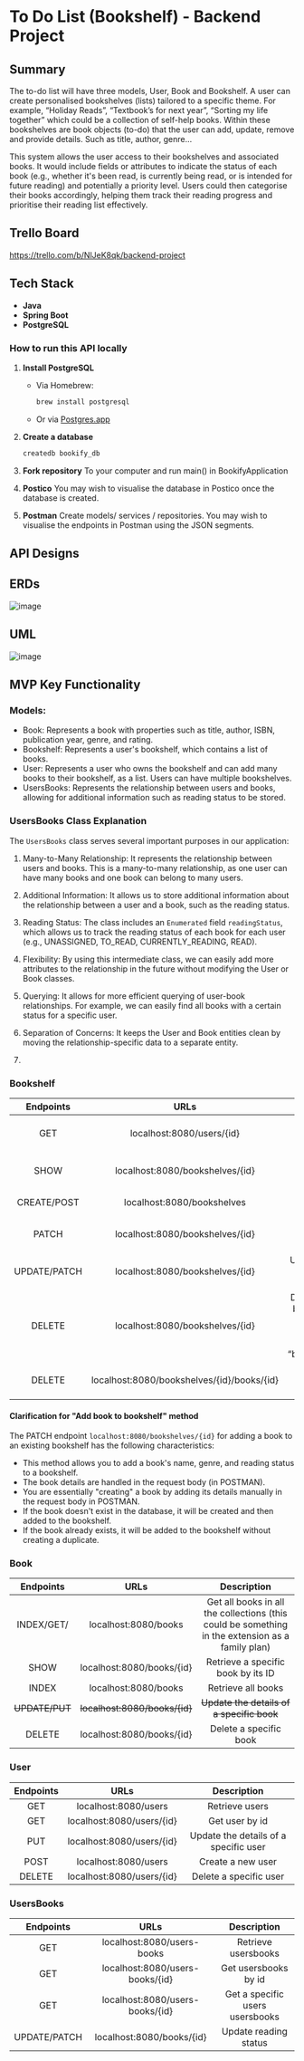 # To Do List (Bookshelf) - Backend Project

## Summary
The to-do list will have three models, User, Book and Bookshelf. A user can create personalised bookshelves (lists) tailored to a specific theme. For example,  “Holiday Reads”, “Textbook’s for next year”, “Sorting my life together” which could be a collection of self-help books. Within these bookshelves are book objects (to-do) that the user can add, update, remove and provide details. Such as title, author, genre…

This system allows the user access to their bookshelves and associated books. It would include fields or attributes to indicate the status of each book (e.g., whether it's been read, is currently being read, or is intended for future reading) and potentially a priority level. Users could then categorise their books accordingly, helping them track their reading progress and prioritise their reading list effectively.

## Trello Board
https://trello.com/b/NlJeK8qk/backend-project

## Tech Stack

- **Java**
- **Spring Boot**
- **PostgreSQL**

### How to run this API locally

1. **Install PostgreSQL**
   - Via Homebrew:
     ```sh
     brew install postgresql
     ```
   - Or via [Postgres.app](https://postgresapp.com)
  
2. **Create a database**
   ```sh
   createdb bookify_db

3. **Fork repository**
   To your computer and run main() in BookifyApplication

4. **Postico**
   You may wish to visualise the database in Postico once the database is created.

5. **Postman**
   Create models/ services / repositories.
   You may wish to visualise the endpoints in Postman using the JSON segments.


## API Designs

## ERDs
![image](https://github.com/ornerykiwi/Bookify/assets/111086837/f6afba0d-52b6-4d69-a14d-8fa227ff3706)



## UML
![image](https://github.com/ornerykiwi/Bookify/assets/111086837/cd0486f8-c0fb-4c59-8efc-7a3b82102477)

  
## MVP Key Functionality

### Models:
- Book: Represents a book with properties such as title, author, ISBN, publication year, genre, and rating.
- Bookshelf: Represents a user's bookshelf, which contains a list of books.
- User: Represents a user who owns the bookshelf and can add many books to their bookshelf, as a list. Users can have multiple bookshelves.
- UsersBooks: Represents the relationship between users and books, allowing for additional information such as reading status to be stored.

### UsersBooks Class Explanation

The `UsersBooks` class serves several important purposes in our application:

1. Many-to-Many Relationship: It represents the relationship between users and books. This is a many-to-many relationship, as one user can have many books and one book can belong to many users.

2. Additional Information: It allows us to store additional information about the relationship between a user and a book, such as the reading status.

3. Reading Status: The class includes an `Enumerated` field `readingStatus`, which allows us to track the reading status of each book for each user (e.g., UNASSIGNED, TO_READ, CURRENTLY_READING, READ).

4. Flexibility: By using this intermediate class, we can easily add more attributes to the relationship in the future without modifying the User or Book classes.

5. Querying: It allows for more efficient querying of user-book relationships. For example, we can easily find all books with a certain status for a specific user.

6. Separation of Concerns: It keeps the User and Book entities clean by moving the relationship-specific data to a separate entity.

7. 


### Bookshelf

| Endpoints        | URLs           | Description  |
| :-------------: |:-------------:| :-----:|
| GET      | localhost:8080/users/{id}| Retrieve user’s associated bookshelves |
| SHOW   | localhost:8080/bookshelves/{id} |  Retrieve a specific bookshelf |
| CREATE/POST | localhost:8080/bookshelves| Create a new bookshelf |
|PATCH | localhost:8080/bookshelves/{id} | Add book to existing bookshelf|
| UPDATE/PATCH | localhost:8080/bookshelves/{id} | Update the name of a specific bookshelf |
|DELETE |localhost:8080/bookshelves/{id}|Delete bookshelf by bookshelf_id (this will be mapped by the value = “bookshelves_id”)|
|DELETE |localhost:8080/bookshelves/{id}/books/{id}|Delete specific book from a bookshelf|


#### Clarification for "Add book to bookshelf" method

The PATCH endpoint `localhost:8080/bookshelves/{id}` for adding a book to an existing bookshelf has the following characteristics:

* This method allows you to add a book's name, genre, and reading status to a bookshelf.
* The book details are handled in the request body (in POSTMAN).
* You are essentially "creating" a book by adding its details manually in the request body in POSTMAN.
* If the book doesn't exist in the database, it will be created and then added to the bookshelf.
* If the book already exists, it will be added to the bookshelf without creating a duplicate.





### Book

| Endpoints        | URLs           | Description  |
| :-------------: |:-------------:| :-----:|
| INDEX/GET/ | localhost:8080/books | Get all books in all the collections (this could be something in the extension as a family plan) |
| SHOW | localhost:8080/books/{id} | Retrieve a specific book by its ID |
| INDEX | localhost:8080/books | Retrieve all books |
| ~~UPDATE/PUT~~ | ~~localhost:8080/books/{id}~~ | ~~Update the details of a specific book~~ |
|DELETE|localhost:8080/books/{id}| Delete a specific book |


### User

| Endpoints        | URLs           | Description  |
| :-------------: |:-------------:| :-----:|
| GET | localhost:8080/users | Retrieve users|
| GET| localhost:8080/users/{id}| Get user by id |
|PUT | localhost:8080/users/{id} | Update the details of a specific user|
|POST|localhost:8080/users | Create a new user |
|DELETE|localhost:8080/users/{id}| Delete a specific user |

### UsersBooks
| Endpoints        | URLs           | Description  |
| :-------------: |:-------------:| :-----:|
| GET | localhost:8080/users-books | Retrieve usersbooks|
| GET| localhost:8080/users-books/{id}| Get usersbooks by id |
| GET| localhost:8080/users-books/{id}| Get a specific users usersbooks |
| UPDATE/PATCH | localhost:8080/books/{id} | Update reading status |
